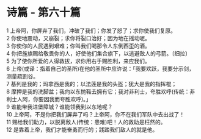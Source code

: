 # 诗篇 - 第六十篇
  
 1 上帝阿，你屏弃了我们，冲破了我们；你发了怒了；求你使我们复原。  
 2 你使地震动，又崩裂；求你将裂口治好；因为地在摇动呢。  
 3 你使你的人民遇到艰难；你叫我们喝那令人东倒西歪的酒。  
 4 你把旌旗赐给敬畏你的人，好使他们集合旗下，以逃避敌人的弓箭。〔细拉〕  
 5 为了使你所爱的人得救拔，求你用右手赐胜利，来应我们。  
 6 上帝(或译：指着自己的圣所)在他的圣所中应许说：「我要欢跃，我要分示剑，测量疏割谷。  
 7 基列是我的；玛拿西是我的；以法莲是我的头盔；犹大是我的指挥棍；  
 8 摩押是我的洗脚盆；我向以东抛鞋去拥有它；我对非利士，夸胜欢呼(传统：非利士人阿，你要因我而夸胜欢呼)。」  
 9 谁能带我进堡障城？谁能领我到以东地呢？  
 10 上帝阿，不是你把我们屏弃了吗？上帝阿，你不在我们军队中去出战了！  
 11 赐给我们助力，以脱离敌人(传统：患难)吧！人的救助是枉然的。  
 12 是靠着上帝，我们才能奋勇而行的；践踏我们敌人的就是他。